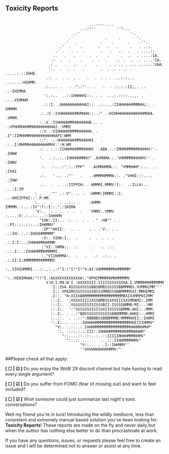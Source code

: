 ## Toxicity Reports
```

                                     ...----....
                                 ..-:"''         ''"-..
                              .-'                      '-.
                            .'              .     .       '.
                          .'   .          .    .      .    .''.
                        .'  .    .       .   .   .     .   . ..:.
                      .' .   . .  .       .   .   ..  .   . ....::.
                     ..   .   .      .  .    .     .  ..  . ....:IA.
                    .:  .   .    .    .  .  .    .. .  .. .. ....:IA.
                   .: .   .   ..   .    .     . . .. . ... ....:.:VHA.
                   '..  .  .. .   .       .  . .. . .. . .....:.::IHHB.
                  .:. .  . .  . .   .  .  . . . ...:.:... .......:HIHMM.
                 .:.... .   . ."::"'.. .   .  . .:.:.:II;,. .. ..:IHIMMA
                 ':.:..  ..::IHHHHHI::. . .  ...:.::::.,,,. . ....VIMMHM
                .:::I. .AHHHHHHHHHHAI::. .:...,:IIHHHHHHMMMHHL:. . VMMMM
               .:.:V.:IVHHHHHHHMHMHHH::..:" .:HIHHHHHHHHHHHHHMHHA. .VMMM.
               :..V.:IVHHHHHMMHHHHHHHB... . .:VPHHMHHHMMHHHHHHHHHAI.:VMMI
               ::V..:VIHHHHHHMMMHHHHHH. .   .I":IIMHHMMHHHHHHHHHHHAPI:WMM
               ::". .:.HHHHHHHHMMHHHHHI.  . .:..I:MHMMHHHHHHHHHMHV:':H:WM
               :: . :.::IIHHHHHHMMHHHHV  .ABA.:.:IMHMHMMMHMHHHHV:'. .IHWW
               '.  ..:..:.:IHHHHHMMHV" .AVMHMA.:.'VHMMMMHHHHHV:' .  :IHWV
                :.  .:...:".:.:TPP"   .AVMMHMMA.:. "VMMHHHP.:... .. :IVAI
               .:.   '... .:"'   .   ..HMMMHMMMA::. ."VHHI:::....  .:IHW'
               ...  .  . ..:IIPPIH: ..HMMMI.MMMV:I:.  .:ILLH:.. ...:I:IM
             : .   .'"' .:.V". .. .  :HMMM:IMMMI::I. ..:HHIIPPHI::'.P:HM.
             :.  .  .  .. ..:.. .    :AMMM IMMMM..:...:IV":T::I::.".:IHIMA
             'V:.. .. . .. .  .  .   'VMMV..VMMV :....:V:.:..:....::IHHHMH
               "IHH:.II:.. .:. .  . . . " :HB"" . . ..PI:.::.:::..:IHHMMV"
                :IP""HHII:.  .  .    . . .'V:. . . ..:IH:.:.::IHIHHMMMMM"
                :V:. VIMA:I..  .     .  . .. . .  .:.I:I:..:IHHHHMMHHMMM
                :"VI:.VWMA::. .:      .   .. .:. ..:.I::.:IVHHHMMMHMMMMI
                :."VIIHHMMA:.  .   .   .:  .:.. . .:.II:I:AMMMMMMHMMMMMI
                :..VIHIHMMMI...::.,:.,:!"I:!"I!"I!"V:AI:VAMMMMMMHMMMMMM'
                ':.:HIHIMHHA:"!!"I.:AXXXVVXXXXXXXA:."HPHIMMMMHHMHMMMMMV
                  V:H:I:MA:W'I :AXXXIXII:IIIISSSSSSXXA.I.VMMMHMHMMMMMM
                    'I::IVA ASSSSXSSSSBBSBMBSSSSSSBBMMMBS.VVMMHIMM'"'
                     I:: VPAIMSSSSSSSSSBSSSMMBSSSBBMMMMXXI:MMHIMMI
                    .I::. "H:XIIXBBMMMMMMMMMMMMMMMMMBXIXXMMPHIIMM'
                    :::I.  ':XSSXXIIIIXSSBMBSSXXXIIIXXSMMAMI:.IMM
                    :::I:.  .VSSSSSISISISSSBII:ISSSSBMMB:MI:..:MM
                    ::.I:.  ':"SSSSSSSISISSXIIXSSSSBMMB:AHI:..MMM.
                    ::.I:. . ..:"BBSSSSSSSSSSSSBBBMMMB:AHHI::.HMMI
                    :..::.  . ..::":BBBBBSSBBBMMMB:MMMMHHII::IHHMI
                    ':.I:... ....:IHHHHHMMMMMMMMMMMMMMMHHIIIIHMMV"
                      "V:. ..:...:.IHHHMMMMMMMMMMMMMMMMHHHMHHMHP'
                       ':. .:::.:.::III::IHHHHMMMMMHMHMMHHHHM"
                         "::....::.:::..:..::IIIIIHHHHMMMHHMV"
                           "::.::.. .. .  ...:::IIHHMMMMHMV"
                                 "V::... . .I::IHHMMV"'
                                 '"VHVHHHAHHHHMMV:"'
```
##Please check all that apply:

**[ ☐ | ☑ ]** Do you enjoy the WoW 29 discord channel but hate having to read every single argument?

**[ ☐ | ☑ ]** Do you suffer from FOMO (fear of missing out) and want to feel included?

**[ ☐ | ☑ ]** Wish someone could just summarize last night's toxic conversations?


Well my friend you're in luck! Introducing the wildly mediocre, less than consistent and extremely manual based solution you've been looking for: **Toxicity Reports**! 
These reports are made on the fly and never daily but when the author has nothing else better to do than procrastinate at work.


If you have any questions, issues, or requests please feel free to create an issue and I will be determined not to answer or assist at any time.
